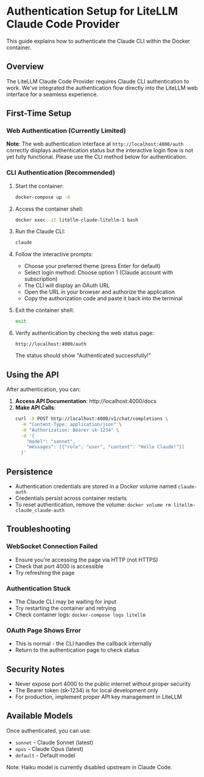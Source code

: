 # Authentication Setup for LiteLLM Claude Code Provider

This guide explains how to authenticate the Claude CLI within the Docker container.

## Overview

The LiteLLM Claude Code Provider requires Claude CLI authentication to work. We've integrated the authentication flow directly into the LiteLLM web interface for a seamless experience.

## First-Time Setup

### Web Authentication (Currently Limited)

**Note**: The web authentication interface at `http://localhost:4000/auth` correctly displays authentication status but the interactive login flow is not yet fully functional. Please use the CLI method below for authentication.

### CLI Authentication (Recommended)

1. Start the container:
   ```bash
   docker-compose up -d
   ```

2. Access the container shell:
   ```bash
   docker exec -it litellm-claude-litellm-1 bash
   ```

3. Run the Claude CLI:
   ```bash
   claude
   ```

4. Follow the interactive prompts:
   - Choose your preferred theme (press Enter for default)
   - Select login method: Choose option 1 (Claude account with subscription)
   - The CLI will display an OAuth URL
   - Open the URL in your browser and authorize the application
   - Copy the authorization code and paste it back into the terminal

5. Exit the container shell:
   ```bash
   exit
   ```

6. Verify authentication by checking the web status page:
   ```
   http://localhost:4000/auth
   ```
   The status should show "Authenticated successfully!"

## Using the API

After authentication, you can:

1. **Access API Documentation**: http://localhost:4000/docs
2. **Make API Calls**:
   ```bash
   curl -X POST http://localhost:4000/v1/chat/completions \
     -H "Content-Type: application/json" \
     -H "Authorization: Bearer sk-1234" \
     -d '{
       "model": "sonnet",
       "messages": [{"role": "user", "content": "Hello Claude!"}]
     }'
   ```

## Persistence

- Authentication credentials are stored in a Docker volume named `claude-auth`
- Credentials persist across container restarts
- To reset authentication, remove the volume: `docker volume rm litellm-claude_claude-auth`

## Troubleshooting

### WebSocket Connection Failed
- Ensure you're accessing the page via HTTP (not HTTPS)
- Check that port 4000 is accessible
- Try refreshing the page

### Authentication Stuck
- The Claude CLI may be waiting for input
- Try restarting the container and retrying
- Check container logs: `docker-compose logs litellm`

### OAuth Page Shows Error
- This is normal - the CLI handles the callback internally
- Return to the authentication page to check status

## Security Notes

- Never expose port 4000 to the public internet without proper security
- The Bearer token (sk-1234) is for local development only
- For production, implement proper API key management in LiteLLM

## Available Models

Once authenticated, you can use:
- `sonnet` - Claude Sonnet (latest)
- `opus` - Claude Opus (latest)
- `default` - Default model

Note: Haiku model is currently disabled upstream in Claude Code.